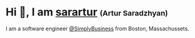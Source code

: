 # Hi :wave:, I am [sarartur](https://github.com/sarartur) <span style="font-size:1.2rem">(Artur Saradzhyan)</span>

I am a software engineer [@SimplyBusiness](https://github.com/simplybusiness) from Boston, Massachussets.
